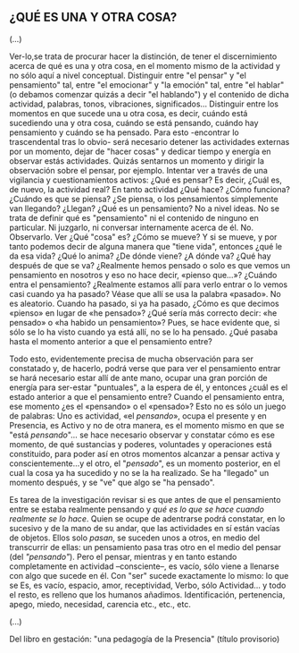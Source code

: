 ## ¿QUÉ ES UNA Y OTRA COSA?

(…)

Ver-lo,se trata de procurar hacer la distinción, de tener el discernimiento acerca de qué es una y otra cosa, en el momento mismo de la actividad y no sólo aquí a nivel conceptual. Distinguir entre "el pensar" y "el pensamiento" tal, entre "el emocionar" y "la emoción" tal, entre "el hablar" (o debamos comenzar quizás a decir "el hablando") y el contenido de dicha actividad, palabras, tonos, vibraciones, significados…
Distinguir entre los momentos en que sucede una u otra cosa, es decir, cuándo está sucediendo una y otra cosa, cuándo se está pensando, cuándo hay pensamiento y cuándo se ha pensado.
Para esto -encontrar lo trascendental tras lo obvio- será necesario detener las actividades externas por un momento, dejar de "hacer cosas" y dedicar tiempo y energía en observar estás actividades.
Quizás sentarnos un momento y dirigir la observación sobre el pensar, por ejemplo. Intentar ver a través de una vigilancia y cuestionamientos activos:
¿Qué es pensar? Es decir, ¿Cuál es, de nuevo, la actividad real? En tanto actividad ¿Qué hace? ¿Cómo funciona? ¿Cuándo es que se piensa? ¿Se piensa, o los pensamientos simplemente van llegando? ¿Llegan? ¿Qué es un pensamiento? No a nivel ideas. No se trata de definir qué es "pensamiento" ni el contenido de ninguno en particular. Ni juzgarlo, ni conversar internamente acerca de él. No. Observarlo. Ver ¿Qué "cosa" es? ¿Cómo se mueve? Y si se mueve, y por tanto podemos decir de alguna manera que "tiene vida", entonces ¿qué le da esa vida? ¿Qué lo anima? ¿De dónde viene? ¿A dónde va? ¿Qué hay después de que se va? ¿Realmente hemos pensado o solo es que vemos un pensamiento en nosotros y eso no hace decir, «pienso que…»? ¿Cuándo entra el pensamiento? ¿Realmente estamos allí para verlo entrar o lo vemos casi cuando ya ha pasado? Véase que allí se usa la palabra «pasado». No es aleatorio. Cuando ha pasado, si ya ha pasado, ¿Cómo es que decimos «pienso» en lugar de «he pensado»? ¿Qué sería más correcto decir: «he pensado» o «ha habido un pensamiento»? Pues, se hace evidente que, si sólo se lo ha visto cuando ya está allí, no se lo ha pensado. ¿Qué pasaba hasta el momento anterior a que el pensamiento entre?

Todo esto, evidentemente precisa de mucha observación para ser constatado y, de hacerlo, podrá verse que para ver el pensamiento entrar se hará necesario estar allí de ante mano, ocupar una gran porción de energía para ser-estar "puntuales", a la espera de él, y entonces ¿cuál es el estado anterior a que el pensamiento entre? Cuando el pensamiento entra, ese momento ¿es el «pensando» o el «pensado»?
Esto no es sólo un juego de palabras: Uno es actividad, «el _pensando_», ocupa el presente y en Presencia, es Activo y no de otra manera, es el momento mismo en que se "está _pensando_"… se hace necesario observar y constatar cómo es ese momento, de qué sustancias y poderes, voluntades y operaciones está constituido, para poder así en otros momentos alcanzar a pensar activa y conscientemente…y el otro, el "_pensado_", es un momento posterior, en el cual la cosa ya ha sucedido y no se la ha realizado. Se ha "llegado" un momento después, y se "ve" que algo se "ha pensado".

Es tarea de la investigación revisar si es que antes de que el pensamiento entre se estaba realmente pensando y _qué es lo que se hace cuando realmente se lo hace_.
Quien se ocupe de adentrarse podrá constatar, en lo sucesivo y de la mano de su andar, que las actividades en sí están vacías de objetos. Ellos solo _pasan_, se suceden unos a otros, en medio del transcurrir de ellas: un pensamiento pasa tras otro en el medio del pensar (del _"pensando"_). Pero el pensar, mientras y en tanto estando completamente en actividad –consciente–, es vacío, sólo viene a llenarse con algo que sucede en él.
Con "ser" sucede exactamente lo mismo: lo que se Es, es vacío, espacio, amor, receptividad, Verbo, sólo Actividad… y todo el resto, es relleno que los humanos añadimos. Identificación, pertenencia, apego, miedo, necesidad, carencia etc., etc., etc.

(...)

Del libro en gestación: "una pedagogía de la Presencia" (título provisorio)